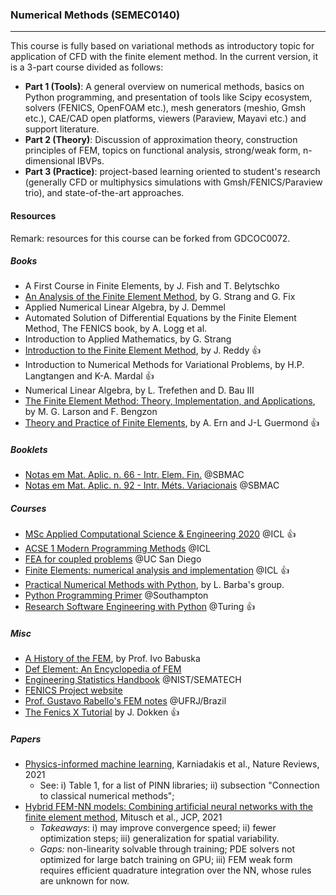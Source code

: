 ### Numerical Methods (SEMEC0140)
---

This course is fully based on variational methods as introductory topic for application of CFD with the finite element method. In the current version, it is a 3-part course divided as follows:

- **Part 1 (Tools)**: A general overview on numerical methods, basics on Python programming, and presentation of tools like Scipy ecosystem, solvers (FENICS, OpenFOAM etc.), mesh generators (meshio, Gmsh etc.), CAE/CAD open platforms, viewers (Paraview, Mayavi etc.) and support literature.
- **Part 2 (Theory)**: Discussion of approximation theory, construction principles of FEM, topics on functional analysis, strong/weak form, n-dimensional IBVPs.
- **Part 3 (Practice)**: project-based learning oriented to student's research (generally CFD or multiphysics simulations with Gmsh/FENICS/Paraview trio), and state-of-the-art approaches.

#### Resources 

Remark: resources for this course can be forked from GDCOC0072.

##### Books

- A First Course in Finite Elements, by J. Fish and T. Belytschko
- [An Analysis of the Finite Element Method](https://www.amazon.com/Analysis-Finite-Element-Method/dp/0980232708), by G. Strang and G. Fix
- Applied Numerical Linear Algebra, by J. Demmel
- Automated Solution of Differential Equations by the Finite Element Method, The FENICS book, by A. Logg et al.
- Introduction to Applied Mathematics, by G. Strang
- [Introduction to the Finite Element Method](https://www.amazon.com/Introduction-Finite-Element-Method-4E/dp/1259861902/ref=sr_1_1?dchild=1&keywords=finite+element+reddy&qid=1631499999&sr=8-1), by J. Reddy <span>&#128077;</span>
- Introduction to Numerical Methods for Variational Problems, by H.P. Langtangen and K-A. Mardal <span>&#128077;</span>
- Numerical Linear Algebra, by L. Trefethen and D. Bau III
- [The Finite Element Method: Theory, Implementation, and Applications](https://www.amazon.com/gp/product/B00BLREC4Q?ref_=dbs_m_mng_rwt_calw_tkin_7&storeType=ebooks&qid=1631496281&sr=8-7), by M. G. Larson and F. Bengzon
- [Theory and Practice of Finite Elements](https://www.springer.com/gp/book/9780387205748), by A. Ern and J-L Guermond <span>&#128077;</span>

##### Booklets 

- [Notas em Mat. Aplic. n. 66 - Intr. Elem. Fin.](https://proceedings.science/series/23/proceedings_non_indexed/66) @SBMAC
- [Notas em Mat. Aplic. n. 92 - Intr. Méts. Variacionais](https://proceedings.science/series/23/proceedings_non_indexed/92) @SBMAC

##### Courses

- [MSc Applied Computational Science & Engineering 2020](https://acse-2020.github.io/README.html) @ICL <span>&#128077;</span>
- [ACSE 1 Modern Programming Methods](https://acse-2020.github.io/ACSE-1/README.html) @ICL
- [FEA for coupled problems](https://david-kamensky.eng.ucsd.edu/teaching/mae-207-fea-for-coupled-problems) @UC San Diego
- [Finite Elements: numerical analysis and implementation](https://finite-element.github.io) @ICL <span>&#128077;</span>
- [Practical Numerical Methods with Python](https://github.com/numerical-mooc/numerical-mooc/wiki), by L. Barba's group.
- [Python Programming Primer](http://www.southampton.ac.uk/~fangohr/training/python/) @Southampton 
- [Research Software Engineering with Python](https://alan-turing-institute.github.io/rsd-engineeringcourse/html/index.html) @Turing <span>&#128077;</span>

##### Misc

- [A History of the FEM](https://edisciplinas.usp.br/pluginfile.php/5583679/mod_resource/content/1/Historia_MEF_Babuska.pdf), by Prof. Ivo Babuska
- [Def Element: An Encyclopedia of FEM](https://defelement.com)
- [Engineering Statistics Handbook](https://www.itl.nist.gov/div898/handbook/index.htm) @NIST/SEMATECH
- [FENICS Project website](https://fenicsproject.org)
- [Prof. Gustavo Rabello's FEM notes](https://gustavorabello.github.io/teaching/) @UFRJ/Brazil
- [The Fenics X Tutorial](https://jorgensd.github.io/dolfinx-tutorial/index.html) by J. Dokken <span>&#128077;</span>

##### Papers

- [Physics-informed machine learning](https://www.nature.com/articles/s42254-021-00314-5), Karniadakis et al., Nature Reviews, 2021
	- See: i) Table 1, for a list of PINN libraries; ii) subsection "Connection to classical numerical methods"; 
- [Hybrid FEM-NN models: Combining artificial neural networks with the finite element method](https://www.sciencedirect.com/science/article/pii/S0021999121005465), Mitusch et al., JCP, 2021
	- _Takeaways_: i) may improve convergence speed; ii) fewer optimization steps; iii) generalization for spatial variability.
	- _Gaps:_ non-linearity solvable through training; PDE solvers not optimized for large batch training on GPU; iii) FEM weak form requires efficient quadrature integration over the NN, whose rules are unknown for now.


	